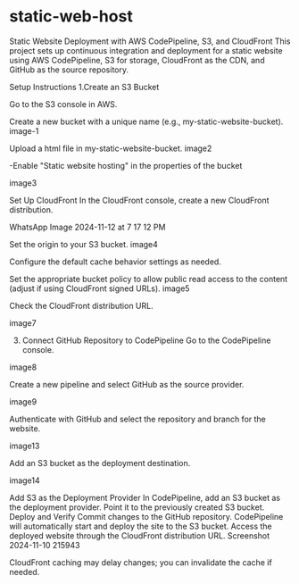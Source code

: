 # static-web-host
Static Website Deployment with AWS CodePipeline, S3, and CloudFront
This project sets up continuous integration and deployment for a static website using AWS CodePipeline, S3 for storage, CloudFront as the CDN, and GitHub as the source repository.

Setup Instructions
1.Create an S3 Bucket

Go to the S3 console in AWS.

Create a new bucket with a unique name (e.g., my-static-website-bucket).
image-1

Upload a html file in my-static-website-bucket.
image2

-Enable "Static website hosting" in the properties of the bucket

image3

Set Up CloudFront
In the CloudFront console, create a new CloudFront distribution.

WhatsApp Image 2024-11-12 at 7 17 12 PM

Set the origin to your S3 bucket.
image4

Configure the default cache behavior settings as needed.

Set the appropriate bucket policy to allow public read access to the content (adjust if using CloudFront signed URLs).
image5

Check the CloudFront distribution URL.

image7

3. Connect GitHub Repository to CodePipeline
Go to the CodePipeline console.

image8

Create a new pipeline and select GitHub as the source provider.

image9

Authenticate with GitHub and select the repository and branch for the website.

image13

Add an S3 bucket as the deployment destination.

image14

Add S3 as the Deployment Provider
In CodePipeline, add an S3 bucket as the deployment provider.
Point it to the previously created S3 bucket.
Deploy and Verify
Commit changes to the GitHub repository.
CodePipeline will automatically start and deploy the site to the S3 bucket.
Access the deployed website through the CloudFront distribution URL.
Screenshot 2024-11-10 215943

CloudFront caching may delay changes; you can invalidate the cache if needed.
